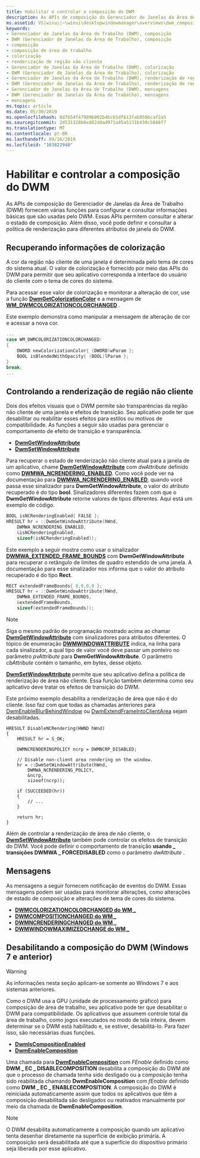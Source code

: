```yaml
---
title: Habilitar e controlar a composição do DWM
description: As APIs de composição do Gerenciador de Janelas da Área de Trabalho (DWM) fornecem várias funções para configurar e consultar informações básicas que são usadas pelo DWM.
ms.assetid: VS|winui|~\winui\desktopwindowmanager\overviews\dwm_composition_ovw.htm
keywords:
- Gerenciador de Janelas da Área de Trabalho (DWM), composição
- DWM (Gerenciador de Janelas da Área de Trabalho), composição
- composição
- composição de área de trabalho
- colorização
- renderização de região não cliente
- Gerenciador de Janelas da Área de Trabalho (DWM), colorização
- DWM (Gerenciador de Janelas da Área de Trabalho), colorização
- Gerenciador de Janelas da Área de Trabalho (DWM), renderização de região não cliente
- DWM (Gerenciador de Janelas da Área de Trabalho), renderização de região não cliente
- Gerenciador de Janelas da Área de Trabalho (DWM), mensagens
- DWM (Gerenciador de Janelas da Área de Trabalho), mensagens
- mensagens
ms.topic: article
ms.date: 05/30/2019
ms.openlocfilehash: 8d7654f479896002b4bc65df613fab9506caf2a5
ms.sourcegitcommit: 2d531328b6ed82d4ad971a45a5131b430c5866f7
ms.translationtype: MT
ms.contentlocale: pt-BR
ms.lasthandoff: 09/16/2019
ms.locfileid: "103822940"
---
```

# <a name="enable-and-control-dwm-composition"></a>Habilitar e controlar a composição do DWM

As APIs de composição do Gerenciador de Janelas da Área de Trabalho (DWM) fornecem várias funções para configurar e consultar informações básicas que são usadas pelo DWM. Essas APIs permitem consultar e alterar o estado de composição. Além disso, você pode definir e consultar a política de renderização para diferentes atributos de janela do DWM.

## <a name="retrieving-colorization-information"></a>Recuperando informações de colorização

A cor da região não cliente de uma janela é determinada pelo tema de cores do sistema atual. O valor de colorização é fornecido por meio das APIs do DWM para permitir que seu aplicativo corresponda a interface do usuário do cliente com o tema de cores do sistema.

Para acessar esse valor de colorização e monitorar a alteração de cor, use a função [**DwmGetColorizationColor**](/windows/desktop/api/dwmapi/nf-dwmapi-dwmgetcolorizationcolor) e a mensagem de [**WM_DWMCOLORIZATIONCOLORCHANGED**](wm-dwmcolorizationcolorchanged.md) .

Este exemplo demonstra como manipular a mensagem de alteração de cor e acessar a nova cor.

```cpp
...
case WM_DWMCOLORIZATIONCOLORCHANGED:
{
    DWORD newColorizationColor{ (DWORD)wParam };
    BOOL isBlendedWithOpacity{ (BOOL)lParam };
}
break;
...
```

## <a name="controlling-non-client-region-rendering"></a>Controlando a renderização de região não cliente

Dois dos efeitos visuais que o DWM permite são transparências da região não cliente de uma janela e efeitos de transição. Seu aplicativo pode ter que desabilitar ou reabilitar esses efeitos para estilos ou motivos de compatibilidade. As funções a seguir são usadas para gerenciar o comportamento de efeito de transição e transparência.

- [**DwmGetWindowAttribute**](/windows/desktop/api/dwmapi/nf-dwmapi-dwmgetwindowattribute)
- [**DwmSetWindowAttribute**](/windows/desktop/api/dwmapi/nf-dwmapi-dwmsetwindowattribute)

Para recuperar o estado de renderização não cliente atual para a janela de um aplicativo, chame [**DwmGetWindowAttribute**](/windows/desktop/api/dwmapi/nf-dwmapi-dwmgetwindowattribute) com *dwAttribute* definido como [**DWMWA_NCRENDERING_ENABLED**](/windows/desktop/api/dwmapi/ne-dwmapi-dwmwindowattribute). Como você pode ver na documentação para [**DWMWA_NCRENDERING_ENABLED**](/windows/desktop/api/dwmapi/ne-dwmapi-dwmwindowattribute), quando você passa esse sinalizador para **DwmGetWindowAttribute**, o valor do atributo recuperado é do tipo **bool**. Sinalizadores diferentes fazem com que o **DwmGetWindowAttribute** retorne valores de tipos diferentes. Aqui está um exemplo de código.

```cpp
BOOL isNCRenderingEnabled{ FALSE };
HRESULT hr = ::DwmGetWindowAttribute(hWnd,
    DWMWA_NCRENDERING_ENABLED,
    &isNCRenderingEnabled,
    sizeof(isNCRenderingEnabled));
```

Este exemplo a seguir mostra como usar o sinalizador [**DWMWA_EXTENDED_FRAME_BOUNDS**](/windows/desktop/api/dwmapi/ne-dwmapi-dwmwindowattribute) com **DwmGetWindowAttribute** para recuperar o retângulo de limites de quadro estendido de uma janela. A documentação para esse sinalizador nos informa que o valor do atributo recuperado é do tipo **Rect**.

```cpp
RECT extendedFrameBounds{ 0,0,0,0 };
HRESULT hr = ::DwmGetWindowAttribute(hWnd,
    DWMWA_EXTENDED_FRAME_BOUNDS,
    &extendedFrameBounds,
    sizeof(extendedFrameBounds));
```

> [!NOTE]
> Siga o mesmo padrão de programação mostrado acima ao chamar [**DwmGetWindowAttribute**](/windows/desktop/api/dwmapi/nf-dwmapi-dwmgetwindowattribute) com sinalizadores para atributos diferentes. O tópico de enumeração [**DWMWINDOWATTRIBUTE**](/windows/desktop/api/Dwmapi/ne-dwmapi-dwmwindowattribute) indica, na linha para cada sinalizador, a qual tipo de valor você deve passar um ponteiro no parâmetro *pvAttribute* para **DwmGetWindowAttribute**. O parâmetro *cbAttribute* contém o tamanho, em bytes, desse objeto.

[**DwmSetWindowAttribute**](/windows/desktop/api/dwmapi/nf-dwmapi-dwmsetwindowattribute) permite que seu aplicativo defina a política de renderização de área não cliente. Essa função também determina como seu aplicativo deve tratar os efeitos de transição do DWM.

Este próximo exemplo desabilita a renderização de área que não é do cliente. Isso faz com que todas as chamadas anteriores para [DwmEnableBlurBehindWindow](/windows/desktop/api/dwmapi/nf-dwmapi-dwmenableblurbehindwindow) ou [DwmExtendFrameIntoClientArea](/windows/desktop/api/dwmapi/nf-dwmapi-dwmextendframeintoclientarea) sejam desabilitadas.

```
HRESULT DisableNCRendering(HWND hWnd)
{
    HRESULT hr = S_OK;

    DWMNCRENDERINGPOLICY ncrp = DWMNCRP_DISABLED;

    // Disable non-client area rendering on the window.
    hr = ::DwmSetWindowAttribute(hWnd,
        DWMWA_NCRENDERING_POLICY,
        &ncrp,
        sizeof(ncrp));

    if (SUCCEEDED(hr))
    {
        // ...
    }

    return hr;
}
```

Além de controlar a renderização de área de não cliente, o [**DwmSetWindowAttribute**](/windows/desktop/api/Dwmapi/nf-dwmapi-dwmsetwindowattribute) também pode controlar os efeitos de transição do DWM. Você pode definir o comportamento de transição **usando \_ transições DWMWA \_ FORCEDISABLED** como o parâmetro *dwAttribute* .

## <a name="messages"></a>Mensagens

As mensagens a seguir fornecem notificação de eventos do DWM. Essas mensagens podem ser usadas para monitorar alterações, como alterações de estado de composição e alterações de tema de cores do sistema.

- [**DWMCOLORIZATIONCOLORCHANGED do WM \_**](wm-dwmcolorizationcolorchanged.md)
- [**DWMCOMPOSITIONCHANGED do WM \_**](wm-dwmcompositionchanged.md)
- [**DWMNCRENDERINGCHANGED do WM \_**](wm-dwmncrenderingchanged.md)
- [**DWMWINDOWMAXIMIZEDCHANGE do WM \_**](wm-dwmwindowmaximizedchange.md)

## <a name="disabling-dwm-composition-windows7-and-earlier"></a>Desabilitando a composição do DWM (Windows 7 e anterior)

> [!WARNING]
> As informações nesta seção aplicam-se somente ao Windows 7 e aos sistemas anteriores.

Como o DWM usa a GPU (unidade de processamento gráfico) para composição de área de trabalho, seu aplicativo pode ter que desabilitar o DWM para compatibilidade. Os aplicativos que assumem controle total da área de trabalho, como jogos executados no modo de tela inteira, devem determinar se o DWM está habilitado e, se estiver, desabilitá-lo. Para fazer isso, são necessárias duas funções.

- [**DwmIsCompositionEnabled**](/windows/desktop/api/Dwmapi/nf-dwmapi-dwmiscompositionenabled)
- [**DwmEnableComposition**](/windows/desktop/api/Dwmapi/nf-dwmapi-dwmenablecomposition)

Uma chamada para [**DwmEnableComposition**](/windows/desktop/api/Dwmapi/nf-dwmapi-dwmenablecomposition) com *FEnable* definido como **DWM \_ EC \_ DISABLECOMPOSITION** desabilita a composição do DWM até que o processo de chamada tenha sido desligado ou a composição tenha sido reabilitada chamando **DwmEnableComposition** com *fEnable* definido como **DWM \_ EC \_ ENABLECOMPOSITION**. A composição do DWM é reiniciada automaticamente assim que todos os aplicativos que têm a composição desabilitada são desligados ou reativados manualmente por meio da chamada de **DwmEnableComposition**.

> [!NOTE]  
> O DWM desabilita automaticamente a composição quando um aplicativo tenta desenhar diretamente na superfície de exibição primária. A composição será desabilitada até que a superfície do dispositivo primário seja liberada por esse aplicativo.
